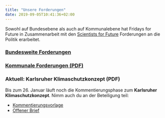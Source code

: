 ```yaml
---
title: "Unsere Forderungen"
date: 2019-09-05T10:41:36+02:00
---
```

Sowohl auf Bundesebene als auch auf Kommunalebene hat Fridays for Future in Zusammenarbeit mit den [Scientists for Future](https://www.scientists4future.org/) Forderungen an die Politik erarbeitet.
### [Bundesweite Forderungen](https://fridaysforfuture.de/forderungen/)

### [Kommunale Forderungen (PDF)](https://fffka.de/forderungen)

### **Aktuell:** Karlsruher Klimaschutzkonzept (PDF)
Bis zum 26. Januar läuft noch die Kommentierungsphase zum **Karlsruher Klimaschutzkonzept**. 
Nimm auch du an der Beteiligung teil:

- [Kommentierungsvorlage](/Kommentierung.pdf)
- [Offener Brief](/Kommentierung-brief.pdf)
